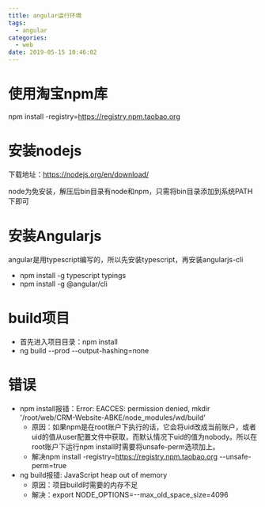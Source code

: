 ```yaml
---
title: angular运行环境
tags:
  - angular
categories:
  - web
date: 2019-05-15 10:46:02
---
```


# 使用淘宝npm库
npm install -registry=https://registry.npm.taobao.org
# 安装nodejs
下载地址：https://nodejs.org/en/download/

node为免安装，解压后bin目录有node和npm，只需将bin目录添加到系统PATH下即可
# 安装Angularjs
angular是用typescript编写的，所以先安装typescript，再安装angularjs-cli
* npm install -g typescript typings
* npm install -g @angular/cli

# build项目
* 首先进入项目目录：npm install
* ng build --prod --output-hashing=none

# 错误
* npm install报错：Error: EACCES: permission denied, mkdir '/root/web/CRM-Website-ABKE/node_modules/wd/build'
    - 原因：如果npm是在root账户下执行的话，它会将uid改成当前账户，或者uid的值从user配置文件中获取，而默认情况下uid的值为nobody。所以在root账户下运行npm install时需要将unsafe-perm选项加上。
    - 解决npm install -registry=https://registry.npm.taobao.org --unsafe-perm=true
* ng build报错:  JavaScript heap out of memory
    - 原因：项目build时需要的内存不足
    - 解决：export NODE_OPTIONS=--max_old_space_size=4096

